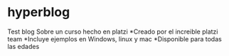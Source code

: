# hyperblog
Test blog
Sobre un curso hecho en platzi
*Creado por el increible platzi team
*Incluye ejemplos en Windows, linux y mac
*Disponible para todas las edades
